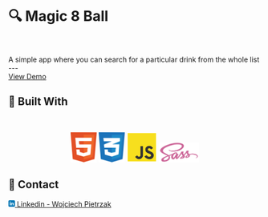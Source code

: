 <a name="readme-top"></a>

# 🔍 Magic 8 Ball

<br />
  <p>
    A simple app where you can search for a particular drink from the whole list
    <br />
    ---
    <br />
    <a href="https://deft-manatee-fb0d3d.netlify.app/" target="_blank">View Demo</a>
  </p>

## 🧰 Built With

<br />
<p align="center">
<img height="60" src="img/github/html5.svg"/>
<img height="60" src="img/github/css3.svg"/>
<img height="60" src="img/github/javascript.svg"/>
<img height="40" src="img/github/sass.svg"/>
</p>

## 💼 Contact

<a href="https://www.linkedin.com/in/wojciech-pietrzak-238a25262/"><img height="13" src="img/github/linkedin.svg"/> Linkedin - Wojciech Pietrzak</a>
